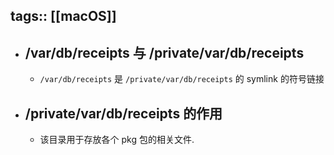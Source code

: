 tags:: [[macOS]]
---

- ## /var/db/receipts 与 /private/var/db/receipts
	- `/var/db/receipts` 是 `/private/var/db/receipts` 的 symlink 的符号链接
- ## /private/var/db/receipts 的作用
	- 该目录用于存放各个 pkg 包的相关文件.